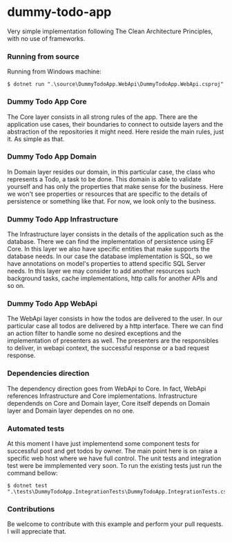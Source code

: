 # dummy-todo-app
Very simple implementation following The Clean Architecture Principles, with no use of frameworks. 

### Running from source
Running from Windows machine:
```
$ dotnet run ".\source\DummyTodoApp.WebApi\DummyTodoApp.WebApi.csproj"
```

### Dummy Todo App Core
The Core layer consists in all strong rules of the app. There are the application use cases, their boundaries to connect to outside layers and the abstraction of the repositories it might need. Here reside the main rules, just it. As simple as that.

### Dummy Todo App Domain
In Domain layer resides our domain, in this particular case, the class who represents a Todo, a task to be done. This domain is able to validate yourself and has only the properties that make sense for the business. Here we won't see properties or resources that are specific to the details of persistence or something like that. For now, we look only to the business.

### Dummy Todo App Infrastructure
The Infrastructure layer consists in the details of the application such as the database. There we can find the implementation of persistence using EF Core. In this layer we also have specific entities that make supports the database needs. In our case the database implementation is SQL, so we have annotations on model's properties to attend specific SQL Server needs. In this layer we may consider to add another resources such background tasks, cache implementations, http calls for another APIs and so on.

### Dummy Todo App WebApi
The WebApi layer consists in how the todos are delivered to the user. In our particular case all todos are delivered by a http interface. There we can find an action filter to handle some no desired exceptions and the implementation of presenters as well. The presenters are the responsibles to deliver, in webapi context, the successful response or a bad request response. 

### Dependencies direction
The dependency direction goes from WebApi to Core. In fact, WebApi references Infrastructure and Core implementations. Infrastructure dependends on Core and Domain layer, Core itself depends on Domain layer and Domain layer dependes on no one. 

### Automated tests
At this moment I have just implementend some component tests for successful post and get todos by owner. The main point here is on raise a specific web host where we have full control. 
The unit tests and integration test were be immplemented very soon.
To run the existing tests just run the command bellow:
```
$ dotnet test ".\tests\DummyTodoApp.IntegrationTests\DummyTodoApp.IntegrationTests.csproj"
```

### Contributions
Be welcome to contribute with this example and perform your pull requests. I will appreciate that.
